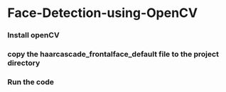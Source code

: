 # Face-Detection-using-OpenCV

### Install openCV 
### copy the haarcascade_frontalface_default file to the project directory
### Run the code
